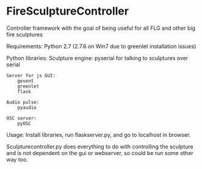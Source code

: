 FireSculptureController
=======================

Controller framework with the goal of being useful for all FLG and other big fire sculptures

Requirements:
Python 2.7 (2.7.6 on Win7 due to greenlet installation issues)

Python libraries:
	Sculpture engine:
		pyserial for talking to sculptures over serial
	 
	Server for js GUI:
		gevent
		greenlet
		flask

	Audio pulse:
		pyaudio
		
	OSC server:
		pyOSC
		
Usage: Install libraries, run flaskserver.py, and go to localhost in browser. 

Sculpturecontroller.py does everything to do with controlling the sculpture and is not 
dependent on the gui or webserver, so could be run some other way too. 